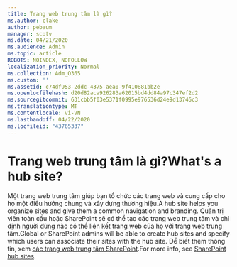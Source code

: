 ```yaml
---
title: Trang web trung tâm là gì?
ms.author: clake
author: pebaum
manager: scotv
ms.date: 04/21/2020
ms.audience: Admin
ms.topic: article
ROBOTS: NOINDEX, NOFOLLOW
localization_priority: Normal
ms.collection: Adm_O365
ms.custom: ''
ms.assetid: c74df953-2ddc-4375-aea0-9f410881bb2e
ms.openlocfilehash: d20d82aca926283a62015bd4dd84a97c347ef2d2
ms.sourcegitcommit: 631cbb5f03e5371f0995e976536d24e9d13746c3
ms.translationtype: MT
ms.contentlocale: vi-VN
ms.lasthandoff: 04/22/2020
ms.locfileid: "43765337"
---
```

# <a name="whats-a-hub-site"></a><span data-ttu-id="0e0e5-102">Trang web trung tâm là gì?</span><span class="sxs-lookup"><span data-stu-id="0e0e5-102">What's a hub site?</span></span>

<span data-ttu-id="0e0e5-103">Một trang web trung tâm giúp bạn tổ chức các trang web và cung cấp cho họ một điều hướng chung và xây dựng thương hiệu.</span><span class="sxs-lookup"><span data-stu-id="0e0e5-103">A hub site helps you organize sites and give them a common navigation and branding.</span></span> <span data-ttu-id="0e0e5-104">Quản trị viên toàn cầu hoặc SharePoint sẽ có thể tạo các trang web trung tâm và chỉ định người dùng nào có thể liên kết trang web của họ với trang web trung tâm.</span><span class="sxs-lookup"><span data-stu-id="0e0e5-104">Global or SharePoint admins will be able to create hub sites and specify which users can associate their sites with the hub site.</span></span> <span data-ttu-id="0e0e5-105">Để biết thêm thông tin, xem [các trang web trung tâm SharePoint](https://go.microsoft.com/fwlink/?linkid=869388).</span><span class="sxs-lookup"><span data-stu-id="0e0e5-105">For more info, see [SharePoint hub sites](https://go.microsoft.com/fwlink/?linkid=869388).</span></span>
  